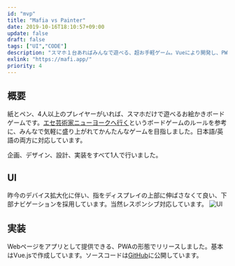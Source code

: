 ```yaml
---
id: "mvp"
title: "Mafia vs Painter"
date: 2019-10-16T18:10:57+09:00
update: false
draft: false
tags: ["UI","CODE"]
description: "スマホ１台あればみんなで遊べる、超お手軽ゲーム。Vueにより開発し、PWAアプリとしてリリースしました。"
exlink: "https://mafi.app/"
priority: 4
---
```


## 概要
紙とペン、4人以上のプレイヤーがいれば、スマホだけで遊べるお絵かきボードゲームです。[エセ芸術家ニューヨークへ行く](https://oinkgames.com/ja/games/analog/a-fake-artist-goes-to-new-york/)というボードゲームのルールを参考に、みんなで気軽に盛り上がれてかんたんなゲームを目指しました。日本語/英語の両方に対応しています。

企画、デザイン、設計、実装をすべて1人で行いました。

## UI
昨今のデバイス拡大化に伴い、指をディスプレイの上部に伸ばさなくて良い、下部ナビゲーションを採用しています。当然レスポンシブ対応しています。
![UI](ui.png)

## 実装
Webページをアプリとして提供できる、PWAの形態でリリースしました。基本はVue.jsで作成しています。ソースコードは[GitHub](https://github.com/psephopaiktes/mafia-vs-painter)に公開しています。
